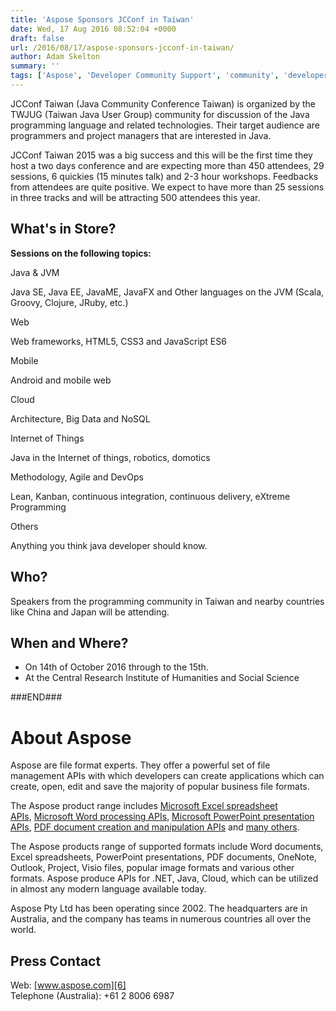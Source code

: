```yaml
---
title: 'Aspose Sponsors JCConf in Taiwan'
date: Wed, 17 Aug 2016 08:52:04 +0000
draft: false
url: /2016/08/17/aspose-sponsors-jcconf-in-taiwan/
author: Adam Skelton
summary: ''
tags: ['Aspose', 'Developer Community Support', 'community', 'developers', 'events', 'java', 'jcconf', 'sponsor', 'user groups']
---
```


[](https://blog.aspose.com/wp-content/uploads/sites/2/2016/08/512jcc__2_.png)JCConf Taiwan (J​ava C​ommunity Conference Taiwan) is organized by the TWJUG (Taiwan Java User Group) community for discussion of the Java programming language and related technologies. Their target audience are programmers and project managers that are interested in Java.

JCConf Taiwan 2015 was a big success and this will be the first time they host a two days conference and are expecting more than 450 attendees, 29 sessions, 6 quickies (15 minutes talk) and 2-3 ­hour workshops. Feedbacks from attendees are quite positive. We expect to have more than 25 sessions in three tracks and will be attracting 500 attendees this year.

## What's in Store?

**Sessions on the following topics:**

Java & JVM

Java SE, Java EE, JavaME, JavaFX and Other languages on the JVM (Scala, Groovy, Clojure, JRuby, etc.)

Web

Web frameworks, HTML5, CSS3 and JavaScript ES6

Mobile

Android and mobile web

Cloud

Architecture, Big Data and NoSQL

Internet of Things

Java in the Internet of things, robotics, domotics

Methodology, Agile and DevOps

Lean, Kanban, continuous integration, continuous delivery, eXtreme Programming

Others

Anything you think java developer should know.

## Who?

Speakers from the programming community in Taiwan and nearby countries like China and Japan will be attending.

## When and Where?

*   On 14th of October 2016 through to the 15th.
*   At the Central Research Institute of Humanities and Social Science

###END###

# About Aspose

Aspose are file format experts. They offer a powerful set of file management APIs with which developers can create applications which can create, open, edit and save the majority of popular business file formats.

The Aspose product range includes [Microsoft Excel spreadsheet APIs][1], [Microsoft Word processing APIs][2], [Microsoft PowerPoint presentation APIs][3], [PDF document creation and manipulation APIs][4] and [many others][5].

The Aspose products range of supported formats include Word documents, Excel spreadsheets, PowerPoint presentations, PDF documents, OneNote, Outlook, Project, Visio files, popular image formats and various other formats. Aspose produce APIs for .NET, Java, Cloud, which can be utilized in almost any modern language available today.

Aspose Pty Ltd has been operating since 2002. The headquarters are in Australia, and the company has teams in numerous countries all over the world.

## Press Contact

Web: [www.aspose.com][6]  
Telephone (Australia): +61 2 8006 6987




[1]: http://www.aspose.com/.net/excel-component.aspx?utm_source=ignitenz2015&utm_medium=web&utm_campaign=ignitenz2015
[2]: http://www.aspose.com/.net/word-component.aspx?utm_source=ignitenz2015&utm_medium=web&utm_campaign=ignitenz2015
[3]: http://www.aspose.com/.net/powerpoint-component.aspx?utm_source=ignitenz2015&utm_medium=web&utm_campaign=ignitenz2015
[4]: http://www.aspose.com/.net/pdf-component.aspx?utm_source=ignitenz2015&utm_medium=web&utm_campaign=ignitenz2015
[5]: http://www.aspose.com/total-component-suite.aspx?utm_source=ignitenz2015&utm_medium=web&utm_campaign=ignitenz2015
[6]: http://www.aspose.com/




